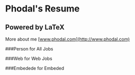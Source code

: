 Phodal's Resume
=================================================


Powered by LaTeX
--------------------------------------------
More about me [www.phodal.com](http://www.phodal.com)


###Person for All Jobs

###Web for Web Jobs

###Embedede for Embeded

